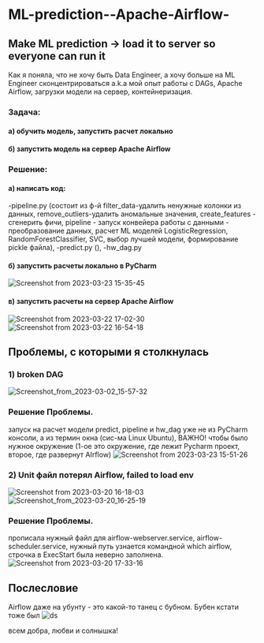 # ML-prediction--Apache-Airflow-
## Make ML prediction -> load it to server so everyone can run it
Как я поняла, что не хочу быть Data Engineer, а хочу больше на ML Engineer сконцентрироваться a.k.a мой опыт работы с DAGs, Apache Airflow, загрузки модели на сервер, контейнеризация. 
### Задача:
#### а) обучить модель, запустить расчет локально 
#### б) запустить модель на сервер Apache Airflow
### Решение:
#### а) написать код: 
  -pipeline.py (состоит из ф-й filter_data-удалить ненужные колонки из данных, remove_outliers-удалить аномальные значения, create_features - сгенерить фичи, pipeline - запуск конвейера работы с данными - преобразование данных, расчет ML моделей LogisticRegression, RandomForestClassifier, SVC, выбор лучшей модели, формирование pickle файла),
  -predict.py (),
  -hw_dag.py 
 #### б) запустить расчеты локально в PyCharm
 ![Screenshot from 2023-03-23 15-35-45](https://user-images.githubusercontent.com/104129537/227206478-a55e192c-5cfa-4acb-bd7b-ddff83296cb1.png)
####  в) запустить расчеты на сервер Apache Airflow
![Screenshot from 2023-03-22 17-02-30](https://user-images.githubusercontent.com/104129537/227206997-34eeeb92-e85c-4891-a7f5-cc3ce6deace3.png)
![Screenshot from 2023-03-22 16-54-18](https://user-images.githubusercontent.com/104129537/227207125-2d414887-f9ab-4276-9aa2-16eb91d673fa.png)


## Проблемы, с которыми я столкнулась
### 1) broken DAG
![Screenshot_from_2023-03-02_15-57-32](https://user-images.githubusercontent.com/104129537/227208166-198246c0-08eb-4724-83e2-92f343480858.png)

### Решение Проблемы. 
запуск на расчет модели predict, pipeline и hw_dag уже не из PyCharm консоли, а из термин окна (сис-ма Linux Ubuntu), ВАЖНО! чтобы было нужное окружение (1-ое это окружение, где лежит Pycharm проект, второе, где развернут AIrflow) 
![Screenshot from 2023-03-23 15-51-26](https://user-images.githubusercontent.com/104129537/227209965-3b1c07c4-d014-4ba9-92ac-2d2e88299a5e.png)

### 2) Unit файл потерял Airflow, failed to load env 
![Screenshot from 2023-03-20 16-18-03](https://user-images.githubusercontent.com/104129537/227212870-c919a6a2-4ed6-481d-bf9a-f809a6da32c1.png)
![Screenshot_from_2023-03-20_16-25-19](https://user-images.githubusercontent.com/104129537/227213019-2678672e-da67-4c00-955f-358a38a5e8b4.png)

### Решение Проблемы. 
прописала нужный файл для airflow-webserver.service, airflow-scheduler.service, нужный путь узнается командной which airflow, строчка в ExecStart была неверно заполнена.
![Screenshot from 2023-03-20 17-33-16](https://user-images.githubusercontent.com/104129537/227213933-91487aff-1235-4a7d-b777-38fb0d0146db.png)


## Послесловие
Airflow  даже на убунту - это какой-то танец с бубном. 
Бубен кстати тоже был
![ds](https://user-images.githubusercontent.com/104129537/227214264-3b062823-25fd-4653-b2c9-023e2cd61f1f.jpg)

всем добра, любви и солнышка!


